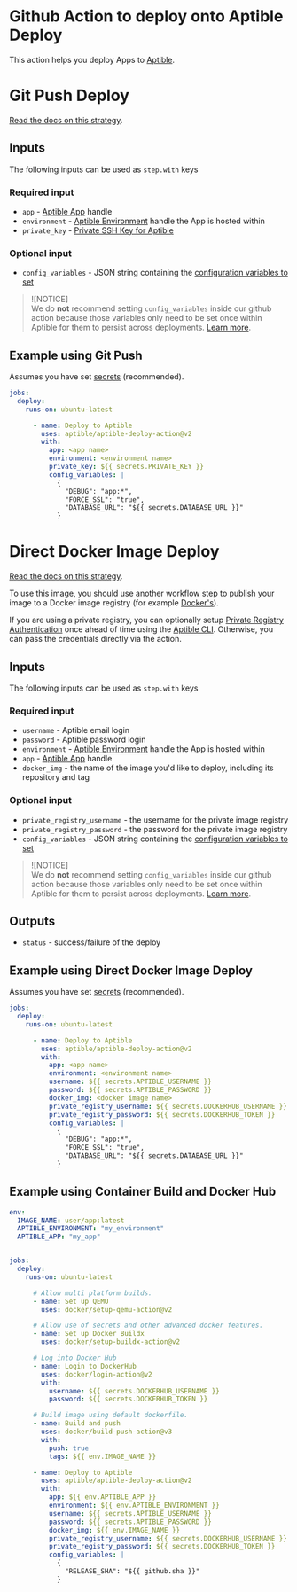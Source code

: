 # Github Action to deploy onto Aptible Deploy

This action helps you deploy Apps to [Aptible](https://www.aptible.com/).

# Git Push Deploy

[Read the docs on this strategy](https://www.aptible.com/docs/dockerfile-deploy).

## Inputs

The following inputs can be used as `step.with` keys

### Required input

- `app` - [Aptible App](https://www.aptible.com/docs/apps) handle
- `environment` -
  [Aptible Environment](https://www.aptible.com/docs/environments) handle the
  App is hosted within
- `private_key` -
  [Private SSH Key for Aptible](https://www.aptible.com/docs/public-key-authentication)

### Optional input

- `config_variables` - JSON string containing the
  [configuration variables to set](https://www.aptible.com/docs/set-configuration-variables)

> ![NOTICE]\
> We do **not** recommend setting `config_variables` inside our github action
> because those variables only need to be set once within Aptible for them to
> persist across deployments.
> [Learn more](https://www.aptible.com/docs/set-configuration-variables).

## Example using Git Push

Assumes you have set
[secrets](https://docs.github.com/en/actions/security-guides/encrypted-secrets)
(recommended).

```yaml
jobs:
  deploy:
    runs-on: ubuntu-latest

      - name: Deploy to Aptible
        uses: aptible/aptible-deploy-action@v2
        with:
          app: <app name>
          environment: <environment name>
          private_key: ${{ secrets.PRIVATE_KEY }}
          config_variables: |
            {
              "DEBUG": "app:*",
              "FORCE_SSL": "true",
              "DATABASE_URL": "${{ secrets.DATABASE_URL }}"
            }
```

# Direct Docker Image Deploy

[Read the docs on this strategy](https://www.aptible.com/docs/migrating-from-dockerfile-deploy).

To use this image, you should use another workflow step to publish your image to
a Docker image registry (for example
[Docker's](https://github.com/marketplace/actions/build-and-push-docker-images)).

If you are using a private registry, you can optionally setup
[Private Registry Authentication](https://deploy-docs.aptible.com/docs/private-registry-authentication)
once ahead of time using the
[Aptible CLI](https://deploy-docs.aptible.com/docs/cli). Otherwise, you can pass
the credentials directly via the action.

## Inputs

The following inputs can be used as `step.with` keys

### Required input

- `username` - Aptible email login
- `password` - Aptible password login
- `environment` -
  [Aptible Environment](https://www.aptible.com/docs/environments) handle the
  App is hosted within
- `app` - [Aptible App](https://www.aptible.com/docs/apps) handle
- `docker_img` - the name of the image you'd like to deploy, including its
  repository and tag

### Optional input

- `private_registry_username` - the username for the private image registry
- `private_registry_password` - the password for the private image registry
- `config_variables` - JSON string containing the
  [configuration variables to set](https://www.aptible.com/docs/set-configuration-variables)

> ![NOTICE]\
> We do **not** recommend setting `config_variables` inside our github action
> because those variables only need to be set once within Aptible for them to
> persist across deployments.
> [Learn more](https://www.aptible.com/docs/set-configuration-variables).

## Outputs

- `status` - success/failure of the deploy

## Example using Direct Docker Image Deploy

Assumes you have set
[secrets](https://docs.github.com/en/actions/security-guides/encrypted-secrets)
(recommended).

```yaml
jobs:
  deploy:
    runs-on: ubuntu-latest

      - name: Deploy to Aptible
        uses: aptible/aptible-deploy-action@v2
        with:
          app: <app name>
          environment: <environment name>
          username: ${{ secrets.APTIBLE_USERNAME }}
          password: ${{ secrets.APTIBLE_PASSWORD }}
          docker_img: <docker image name>
          private_registry_username: ${{ secrets.DOCKERHUB_USERNAME }}
          private_registry_password: ${{ secrets.DOCKERHUB_TOKEN }}
          config_variables: |
            {
              "DEBUG": "app:*",
              "FORCE_SSL": "true",
              "DATABASE_URL": "${{ secrets.DATABASE_URL }}"
            }
```

## Example using Container Build and Docker Hub

```yaml
env:
  IMAGE_NAME: user/app:latest
  APTIBLE_ENVIRONMENT: "my_environment"
  APTIBLE_APP: "my_app"


jobs:
  deploy:
    runs-on: ubuntu-latest

      # Allow multi platform builds.
      - name: Set up QEMU
        uses: docker/setup-qemu-action@v2

      # Allow use of secrets and other advanced docker features.
      - name: Set up Docker Buildx
        uses: docker/setup-buildx-action@v2

      # Log into Docker Hub
      - name: Login to DockerHub
        uses: docker/login-action@v2
        with:
          username: ${{ secrets.DOCKERHUB_USERNAME }}
          password: ${{ secrets.DOCKERHUB_TOKEN }}

      # Build image using default dockerfile.
      - name: Build and push
        uses: docker/build-push-action@v3
        with:
          push: true
          tags: ${{ env.IMAGE_NAME }}

      - name: Deploy to Aptible
        uses: aptible/aptible-deploy-action@v2
        with:
          app: ${{ env.APTIBLE_APP }}
          environment: ${{ env.APTIBLE_ENVIRONMENT }}
          username: ${{ secrets.APTIBLE_USERNAME }}
          password: ${{ secrets.APTIBLE_PASSWORD }}
          docker_img: ${{ env.IMAGE_NAME }}
          private_registry_username: ${{ secrets.DOCKERHUB_USERNAME }}
          private_registry_password: ${{ secrets.DOCKERHUB_TOKEN }}
          config_variables: |
            {
              "RELEASE_SHA": "${{ github.sha }}"
            }
```

